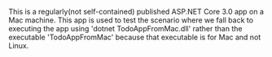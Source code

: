This is a regularly(not self-contained) published ASP.NET Core 3.0 app on a Mac machine.
This app is used to test the scenario where we fall back to executing the app using 'dotnet TodoAppFromMac.dll'
rather than the executable 'TodoAppFromMac' because that executable is for Mac and not Linux.